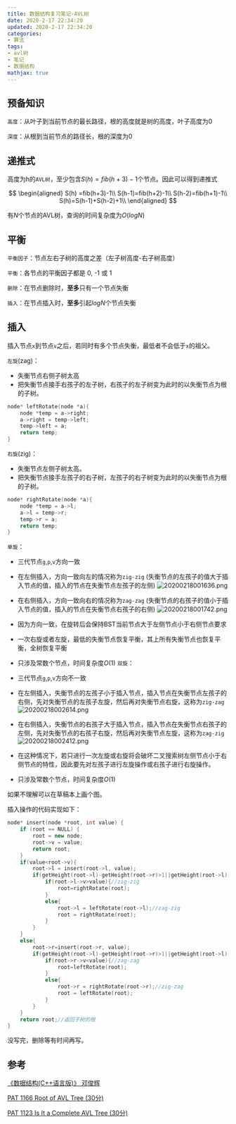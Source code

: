 ```yaml
---
title: 数据结构复习笔记-AVL树
date: 2020-2-17 22:34:20
updated: 2020-2-17 22:34:20
categories: 
- 算法
tags: 
- avl树
- 笔记
- 数据结构
mathjax: true
---
```


## 预备知识

`高度`：从叶子到当前节点的最长路径，根的高度就是树的高度，叶子高度为0

`深度`：从根到当前节点的路径长，根的深度为0

## 递推式

高度为h的`AVL树`，至少包含$S(h)=fib(h+3)-1$个节点。因此可以得到递推式

$$
\begin{aligned}
S(h) =fib(h+3)-1\\
S(h-1)=fib(h+2)-1\\
S(h-2)=fib(h+1)-1\\
S(h)=S(h-1)+S(h-2)+1\\
\end{aligned}
$$

有$N$个节点的AVL树，查询的时间复杂度为$O(logN)$

## 平衡

`平衡因子`：节点左右子树的高度之差（左子树高度-右子树高度）

`平衡`：各节点的平衡因子都是 0, -1 或 1

`删除`：在节点删除时，**至多**只有一个节点失衡

`插入`：在节点插入时，**至多**引起$logN$个节点失衡

## 插入

插入节点`x`到节点`v`之后，若同时有多个节点失衡，最低者不会低于`x`的祖父。

`左旋`(zag)：

* 失衡节点右侧子树太高
* 把失衡节点接手右孩子的左子树，右孩子的左子树变为此时的以失衡节点为根的子树。

```c++
node* leftRotate(node *a){
    node *temp = a->right;
    a->right = temp->left;
    temp->left = a;
    return temp;
}
```

`右旋`(zig)：

* 失衡节点左侧子树太高。
* 把失衡节点接手左孩子的右子树，左孩子的右子树变为此时的以失衡节点为根的子树。

```c++
node* rightRotate(node *a){
    node *temp = a->l;
    a->l = temp->r;
    temp->r = a;
    return temp;
}
```

`单旋`：

* 三代节点`g`,`p`,`v`方向一致
* 在左侧插入，方向一致向左的情况称为`zig-zig` (失衡节点的左孩子的值大于插入节点的值，插入的节点在失衡节点左孩子的左侧)
![20200218001636.png](https://cdn.jsdelivr.net/gh/fufu0w0/myblogpic/20200218001636.png)
* 在右侧插入，方向一致向右的情况称为`zag-zag` (失衡节点的右孩子的值小于插入节点的值，插入的节点在失衡节点右孩子的右侧)
![20200218001742.png](https://cdn.jsdelivr.net/gh/fufu0w0/myblogpic/20200218001742.png)
* 因为方向一致，在旋转后会保持BST当前节点大于左侧节点小于右侧节点要求
* 一次右旋或者左旋，最低的失衡节点恢复平衡，其上所有失衡节点也恢复平衡，全树恢复平衡
* 只涉及常数个节点，时间复杂度$O(1)$
`双旋`：

* 三代节点`g`,`p`,`v`方向不一致
* 在左侧插入，失衡节点的左孩子小于插入节点，插入节点在失衡节点左孩子的右侧，先对失衡节点的左孩子左旋，然后再对失衡节点右旋，这称为`zig-zag`
![20200218002614.png](https://cdn.jsdelivr.net/gh/fufu0w0/myblogpic/20200218002614.png)
* 在右侧插入，失衡节点的右孩子大于插入节点，插入节点在失衡节点右孩子的左侧，先对失衡节点的右孩子右旋，然后再对失衡节点左旋，这称为`zag-zig`![20200218002412.png](https://cdn.jsdelivr.net/gh/fufu0w0/myblogpic/20200218002412.png)
* 在这种情况下，若只进行一次左旋或右旋将会破坏二叉搜索树左侧节点小于右侧节点的特性，因此要先对左孩子进行左旋操作或右孩子进行右旋操作。
* 只涉及常数个节点，时间复杂度$O(1)$

如果不理解可以在草稿本上画个图。

插入操作的代码实现如下：

```c++
node* insert(node *root, int value) {
    if (root == NULL) {
        root = new node;
        root->v = value;
        return root;
    }
    if(value<root->v){
        root->l = insert(root->l, value);
        if(getHeight(root->l)-getHeight(root->r)>1||getHeight(root->l)-getHeight(root->r)<-1){
            if(root->l->v>value){//zig-zig
                root=rightRotate(root);
            }
            else{
                root->l = leftRotate(root->l);//zag-zig
                root = rightRotate(root);
            }
        }
    }
    else{
        root->r=insert(root->r, value);
        if(getHeight(root->l)-getHeight(root->r)>1||getHeight(root->l)-getHeight(root->r)<-1){
            if(root->r->v<value){//zag-zag
                root=leftRotate(root);
            }
            else{
                root->r = rightRotate(root->r);//zig-zag
                root = leftRotate(root);
            }
        }
    }
    return root;//返回子树的根
}
```

没写完，删除等有时间再写。

## 参考

[《数据结构(C++语言版)》 邓俊辉](https://book.douban.com/subject/25859528/)

[PAT 1166 Root of AVL Tree  (30分)](https://pintia.cn/problem-sets/994805342720868352/problems/994805404939173888)

[PAT 1123 Is It a Complete AVL Tree (30分)](https://pintia.cn/problem-sets/994805342720868352/problems/994805351302414336)
